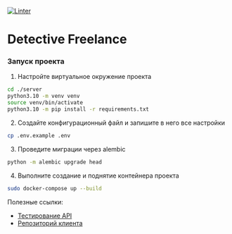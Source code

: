[![Linter](https://github.com/Qusar0/detective-freelance-fastapi/actions/workflows/linter.yml/badge.svg)](https://github.com/Qusar0/detective-freelance-fastapi/actions/workflows/linter.yml)
# Detective Freelance

### Запуск проекта

1. Настройте виртуальное окружение проекта

```bash
cd ./server
python3.10 -m venv venv
source venv/bin/activate
python3.10 -m pip install -r requirements.txt
```

2. Создайте конфигурационный файл и запишите в него все настройки

```bash
cp .env.example .env
```

3. Проведите миграции через alembic

```bash
python -m alembic upgrade head
```

4. Выполните создание и поднятие контейнера проекта

```bash
sudo docker-compose up --build
```

Полезные ссылки:
- [Тестирование API](http://localhost:8001/docs)
- [Репозиторий клиента](https://github.com/Qusar0/ias_detective_frontend)